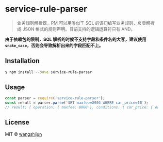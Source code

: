 # service-rule-parser

> 业务规则解析器，PM 可以用类似于 SQL 的语句编写业务规则，负责解析成 JSON 格式的规则声明。目前支持的逻辑运算符只有 AND。

**由于依赖包的限制，SQL 解析的时候不支持字段和条件名的大写，建议使用 `snake_case`，否则会导致解析出来的字段匹配不上。**

## Installation

```sh
$ npm install --save service-rule-parser
```

## Usage

```js
const parser = require('service-rule-parser');
const result = parser.parse('SET maxfee=8000 WHERE car_price=10');
// result: { operation: { maxfee: 8000 }, conditions: { car_price: { eq: 10 } } };

```
## License

MIT © [wangshijun]()

